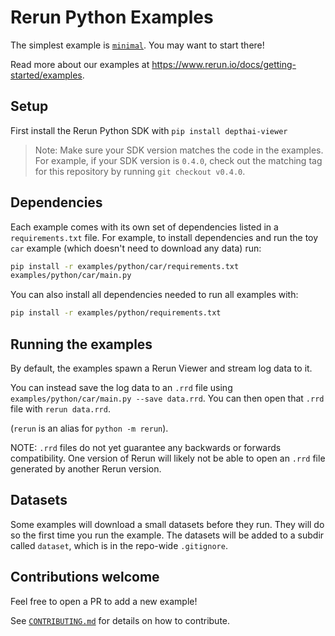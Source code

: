 # Rerun Python Examples

The simplest example is [`minimal`](minimal/main.py). You may want to start there!

Read more about our examples at <https://www.rerun.io/docs/getting-started/examples>.

## Setup

First install the Rerun Python SDK with `pip install depthai-viewer`

> Note: Make sure your SDK version matches the code in the examples.
> For example, if your SDK version is `0.4.0`, check out the matching tag
> for this repository by running `git checkout v0.4.0`.

## Dependencies

Each example comes with its own set of dependencies listed in a `requirements.txt` file. For example, to install dependencies and run the toy `car` example (which doesn't need to download any data) run:

```sh
pip install -r examples/python/car/requirements.txt
examples/python/car/main.py
```

You can also install all dependencies needed to run all examples with:

```sh
pip install -r examples/python/requirements.txt
```

## Running the examples

By default, the examples spawn a Rerun Viewer and stream log data to it.

You can instead save the log data to an `.rrd` file using `examples/python/car/main.py --save data.rrd`. You can then open that `.rrd` file with `rerun data.rrd`.

(`rerun` is an alias for `python -m rerun`).

NOTE: `.rrd` files do not yet guarantee any backwards or forwards compatibility. One version of Rerun will likely not be able to open an `.rrd` file generated by another Rerun version.

## Datasets

Some examples will download a small datasets before they run. They will do so the first time you run the example. The datasets will be added to a subdir called `dataset`, which is in the repo-wide `.gitignore`.

## Contributions welcome

Feel free to open a PR to add a new example!

See [`CONTRIBUTING.md`](../CONTRIBUTING.md) for details on how to contribute.
